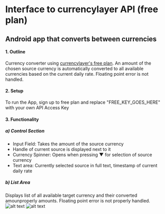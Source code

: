 # Interface to currencylayer API (free plan)
## Android app that converts between currencies
#### 1. Outline
Currency converter using [currencylayer's free plan](https://currencylayer.com/signup/free). 
An amount of the chosen source currency is automatically converted to all available currencies based on the current daily rate.
Floating point error is not handled.
#### 2. Setup
To run the App, sign up to free plan and replace "FREE_KEY_GOES_HERE" with your own API Access Key
#### 3. Functionality
##### a) Control Section
- Input Field: Takes the amount of the source currency
- Handle of current source is displayed next to it
- Currency Spinner: Opens when pressing ▼ for selection of source currency
- Text area: Currently selected source in full text, timestamp of current daily rate
##### b) List Area
Displays list of all available target currency and their converted amounproperly amounts. 
Floating point error is not properly handled.
![alt text](https://github.com/ProfessorRino/Playground/blob/master/challengeScreen1.png "screenshot1")
![alt text](https://github.com/ProfessorRino/Playground/blob/master/challengeSourceSelect.png "screenshot2")
